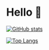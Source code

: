 <h1>Hello 👋</h1>

[![GitHub stats](https://github-readme-stats.vercel.app/api?username=SlinkyShelf&count_private=true)](https://github.com/anuraghazra/github-readme-stats)

[![Top Langs](https://github-readme-stats.vercel.app/api/top-langs/?username=SlinkyShelf&layout=compact)](https://github.com/anuraghazra/github-readme-stats)
